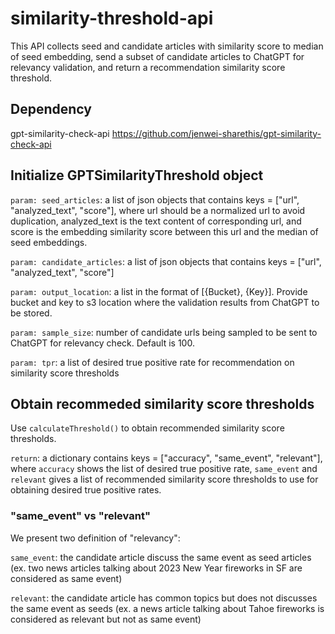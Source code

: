 # similarity-threshold-api
This API collects seed and candidate articles with similarity score to median of seed embedding, send a subset of candidate articles to ChatGPT for relevancy validation, and return a recommendation similarity score threshold.

## Dependency
gpt-similarity-check-api
https://github.com/jenwei-sharethis/gpt-similarity-check-api

## Initialize GPTSimilarityThreshold object

`param: seed_articles`: a list of json objects that contains keys = ["url", "analyzed_text", "score"], where url should be a normalized url to avoid duplication, analyzed_text is the text content of corresponding url, and score is the embedding similarity score between this url and the median of seed embeddings.

`param: candidate_articles`: a list of json objects that contains keys = ["url", "analyzed_text", "score"]

`param: output_location`: a list in the format of [{Bucket}, {Key}]. Provide bucket and key to s3 location where the validation results from ChatGPT to be stored.

`param: sample_size`: number of candidate urls being sampled to be sent to ChatGPT for relevancy check. Default is 100.

`param: tpr`: a list of desired true positive rate for recommendation on similarity score thresholds

## Obtain recommeded similarity score thresholds
Use `calculateThreshold()` to obtain recommended similarity score thresholds.

`return`: a dictionary contains keys = ["accuracy", "same_event", "relevant"], where `accuracy` shows the list of desired true positive rate, `same_event` and `relevant` gives a list of recommended similarity score thresholds to use for obtaining desired true positive rates.

### "same_event" vs "relevant"
We present two definition of "relevancy":

`same_event`: the candidate article discuss the same event as seed articles (ex. two news articles talking about 2023 New Year fireworks in SF are considered as same event)

`relevant`: the candidate article has common topics but does not discusses the same event as seeds (ex. a news article talking about Tahoe fireworks is  considered as relevant but not as same event)
